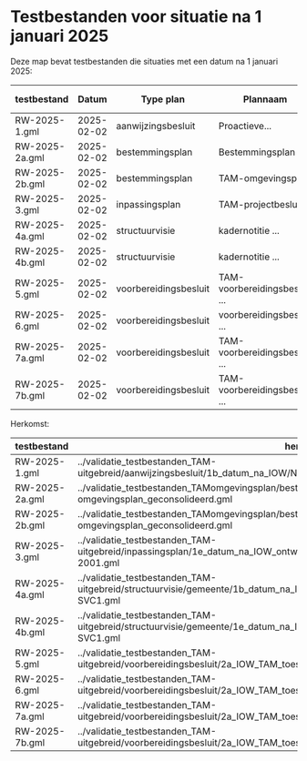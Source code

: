 # Testbestanden voor situatie na 1 januari 2025

Deze map bevat testbestanden die situaties met een datum na 1 januari 2025:

| testbestand    | Datum      | Type plan             | Plannaam                      | planstatus  | bmv Overheid           | gewenst R |
| -------------- | ---------- | --------------------- | ----------------------------- | ----------- | ---------------------- | --------- |
| RW-2025-1.gml  | 2025-02-02 | aanwijzingsbesluit    | Proactieve...                 | alle        | nationale overheid     | blokkeren |
| RW-2025-2a.gml | 2025-02-02 | bestemmingsplan       | Bestemmingsplan               | ontwerp     | gemeentelijke overheid | blokkeren |
| RW-2025-2b.gml | 2025-02-02 | bestemmingsplan       | TAM-omgevingsplan             | ontwerp     | gemeentelijke overheid | OK        |
| RW-2025-3.gml  | 2025-02-02 | inpassingsplan        | TAM-projectbesluit            | ontwerp     | nationale overheid     | blokkeren |
| RW-2025-4a.gml | 2025-02-02 | structuurvisie        | kadernotitie ...              | vastgesteld | gemeentelijke overheid | OK        |
| RW-2025-4b.gml | 2025-02-02 | structuurvisie        | kadernotitie ...              | ontwerp     | gemeentelijke overheid | blokkeren |
| RW-2025-5.gml  | 2025-02-02 | voorbereidingsbesluit | TAM-voorbereidingsbesluit ... | alle        | provinciale overheid   | blokkeren |
| RW-2025-6.gml  | 2025-02-02 | voorbereidingsbesluit | voorbereidingsbesluit ...     | alle        | nationale overheid     | blokkeren |
| RW-2025-7a.gml | 2025-02-02 | voorbereidingsbesluit | TAM-voorbereidingsbesluit ... | vastgesteld | gemeentelijke overheid | OK        |
| RW-2025-7b.gml | 2025-02-02 | voorbereidingsbesluit | TAM-voorbereidingsbesluit ... | ontwerp     | gemeentelijke overheid | blokkeren |

Herkomst:

| testbestand    | herkomst                                                                                                                             |
| -------------- | ------------------------------------------------------------------------------------------------------------------------------------ |
| RW-2025-1.gml  | ../validatie_testbestanden_TAM-uitgebreid/aanwijzingsbesluit/1b_datum_na_IOW/NL.IMRO.9926.PA1112OUWATERLG-VA01.gml                   |
| RW-2025-2a.gml | ../validatie_testbestanden_TAMomgevingsplan/bestemmingsplan/010_fout_TAM-omgevingsplan_geconsolideerd.gml                            |
| RW-2025-2b.gml | ../validatie_testbestanden_TAMomgevingsplan/bestemmingsplan/010_fout_TAM-omgevingsplan_geconsolideerd.gml                            |
| RW-2025-3.gml  | ../validatie_testbestanden_TAM-uitgebreid/inpassingsplan/1e_datum_na_IOW_ontwerp_TAMuitgebreid/NL.IMRO.0000.EZKip18GaswTern-2001.gml |
| RW-2025-4a.gml | ../validatie_testbestanden_TAM-uitgebreid/structuurvisie/gemeente/1b_datum_na_IOW_vastgesteld/NL.IMRO.0119.ZoDoenWeGroen-SVC1.gml    |
| RW-2025-4b.gml | ../validatie_testbestanden_TAM-uitgebreid/structuurvisie/gemeente/1e_datum_na_IOW_ontwerp/NL.IMRO.0119.ZoDoenWeGroen-SVC1.gml        |
| RW-2025-5.gml  | ../validatie_testbestanden_TAM-uitgebreid/voorbereidingsbesluit/2a_IOW_TAM_toestaan/NL.IMRO.0202.VBB985-0301.gml                     |
| RW-2025-6.gml  | ../validatie_testbestanden_TAM-uitgebreid/voorbereidingsbesluit/2a_IOW_TAM_toestaan/NL.IMRO.0202.VBB985-0301.gml                     |
| RW-2025-7a.gml | ../validatie_testbestanden_TAM-uitgebreid/voorbereidingsbesluit/2a_IOW_TAM_toestaan/NL.IMRO.0202.VBB985-0301.gml                     |
| RW-2025-7b.gml | ../validatie_testbestanden_TAM-uitgebreid/voorbereidingsbesluit/2a_IOW_TAM_toestaan/NL.IMRO.0202.VBB985-0301.gml                     |
